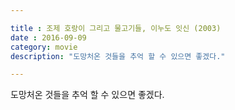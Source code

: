 ```yaml
---

title : 조제 호랑이 그리고 물고기들, 이누도 잇신 (2003)
date : 2016-09-09
category: movie
description: "도망처온 것들을 추억 할 수 있으면 좋겠다."

---
```


도망처온 것들을 추억 할 수 있으면 좋겠다.
